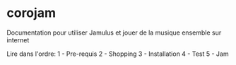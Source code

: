# corojam
Documentation pour utiliser Jamulus et jouer de la musique ensemble sur internet

Lire dans l'ordre:
  1 - Pre-requis
  2 - Shopping
  3 - Installation
  4 - Test
  5 - Jam
